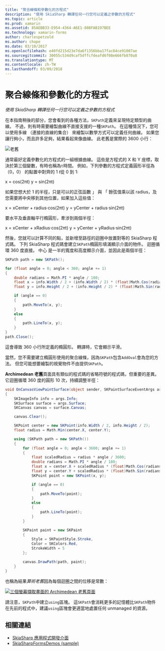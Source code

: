 ```yaml
---
title: "聚合線條和參數化的方程式"
description: "使用 SkiaSharp 轉譯任何一行您可以定義之參數的方程式"
ms.topic: article
ms.prod: xamarin
ms.assetid: 85AEBB33-E954-4364-A6E1-808FAB197BEE
ms.technology: xamarin-forms
author: charlespetzold
ms.author: chape
ms.date: 03/10/2017
ms.openlocfilehash: e40fd215d23e7da6f1356bba17fac84ce91007ae
ms.sourcegitcommit: 30055c534d9caf5dffcfdeafd6f08e666fb870a8
ms.translationtype: MT
ms.contentlocale: zh-TW
ms.lasthandoff: 03/09/2018
---
```

# <a name="polylines-and-parametric-equations"></a>聚合線條和參數化的方程式

_使用 SkiaSharp 轉譯任何一行您可以定義之參數的方程式_

在本指南稍後的部分，您會看到的各種方法，`SKPath`定義來呈現特定類型的曲線。 不過，則有時需要繪製曲線不直接支援的一種`SKPath`。 在這種情況下，您可以使用多線 （連接的直線的集合） 來繪製以數學方式可以定義任何曲線。 如果您讓行夠小，而且許多足夠，結果看起來像曲線。 此老舊是實際的 3600 小行：

![](polylines-images/spiralexample.png "老舊")

通常最好定義參數化的方程式的一組根據曲線。 這些是方程式的 X 和 Y 座標，取決於第三個變數，有時也稱為`t`時間。 例如，下列參數的方程式定義圓形半徑為 （0，0） 的點置中對齊的 1 *t*從 0 到 1:

 x = cos(2πt) y = sin(2πt)

 如果您想大於 1 的半徑，只是可以的正弦函數 」 與 「 餘弦值乘以該 radius，及您需要將中央移到其他位置，如果加入這些值：

 x = xCenter + radius·cos(2πt) y = yCenter + radius·sin(2πt)

要水平及垂直軸平行橢圓形，牽涉到兩個半徑：

x = xCenter + xRadius·cos(2πt) y = yCenter + yRadius·sin(2πt)

然後，您就可以計算不同的點，並新增至路徑的迴圈中放置對等的 SkiaSharp 程式碼。 下列 SkiaSharp 程式碼會建立`SKPath`橢圓形填滿顯示介面的物件。 迴圈循環 360 度直接。 中心 是一半的寬度和高度顯示介面，並因此是兩個半徑：

```csharp
SKPath path = new SKPath();

for (float angle = 0; angle < 360; angle += 1)
{
    double radians = Math.PI * angle / 180;
    float x = info.Width / 2 + (info.Width / 2) * (float)Math.Cos(radians);
    float y = info.Height / 2 + (info.Height / 2) * (float)Math.Sin(radians);

    if (angle == 0)
    {
        path.MoveTo(x, y);
    }
    else
    {
        path.LineTo(x, y);
    }
}
path.Close();
```

這會導致 360 小行所定義的橢圓形。 轉譯時，它會顯示平滑。

當然，您不需要建立橢圓形使用的聚合線條，因為`SKPath`包含`AddOval`會為您的方法。 但您可能想要繪製的視覺物件不由提供`SKPath`。

**Archimedean 老舊**頁面具有類似的程式碼的省略符號的程式碼，但重要的差異。 它迴圈循環 360 度的圓形 10 次，持續調整半徑：

```csharp
void OnCanvasViewPaintSurface(object sender, SKPaintSurfaceEventArgs args)
{
    SKImageInfo info = args.Info;
    SKSurface surface = args.Surface;
    SKCanvas canvas = surface.Canvas;

    canvas.Clear();

    SKPoint center = new SKPoint(info.Width / 2, info.Height / 2);
    float radius = Math.Min(center.X, center.Y);

    using (SKPath path = new SKPath())
    {
        for (float angle = 0; angle < 3600; angle += 1)
        {
            float scaledRadius = radius * angle / 3600;
            double radians = Math.PI * angle / 180;
            float x = center.X + scaledRadius * (float)Math.Cos(radians);
            float y = center.Y + scaledRadius * (float)Math.Sin(radians);
            SKPoint point = new SKPoint(x, y);

            if (angle == 0)
            {
                path.MoveTo(point);
            }
            else
            {
                path.LineTo(point);
            }
        }

        SKPaint paint = new SKPaint
        {
            Style = SKPaintStyle.Stroke,
            Color = SKColors.Red,
            StrokeWidth = 5
        };

        canvas.DrawPath(path, paint);
    }
}
```

也稱為結果*算術老舊*因為每個迴圈之間的位移是常數：

[![](polylines-images/archimedeanspiral-small.png "三個螢幕擷取畫面的 Archimedean 老舊頁面")](polylines-images/archimedeanspiral-large.png#lightbox "Archimedean 老舊頁面的三個螢幕擷取畫面")

請注意，`SKPath`中建立`using`區塊。 這`SKPath`會消耗更多的記憶體比`SKPath`物件在先前的程式中，建議`using`區塊會更適當地處置任何 unmanaged 的資源。


## <a name="related-links"></a>相關連結

- [SkiaSharp 應用程式開發介面](https://developer.xamarin.com/api/root/SkiaSharp/)
- [SkiaSharpFormsDemos (sample)](https://developer.xamarin.com/samples/xamarin-forms/SkiaSharpForms/SkiaSharpFormsDemos/)
